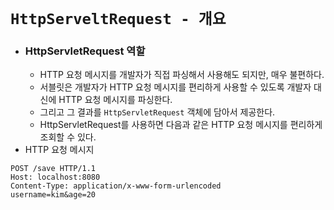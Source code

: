 # `HttpServeltRequest - 개요`

- ### HttpServletRequest 역할
  - HTTP 요청 메시지를 개발자가 직접 파싱해서 사용해도 되지만, 매우 불편하다. 
  - 서블릿은 개발자가 HTTP 요청 메시지를 편리하게 사용할 수 있도록 개발자 대신에 HTTP 요청 메시지를 파싱한다.
  - 그리고 그 결과를 `HttpServletRequest` 객체에 담아서 제공한다.
  - HttpServletRequest를 사용하면 다음과 같은 HTTP 요청 메시지를 편리하게 조회할 수 있다.
-  HTTP 요청 메시지
```
POST /save HTTP/1.1
Host: localhost:8080
Content-Type: application/x-www-form-urlencoded
username=kim&age=20
```

